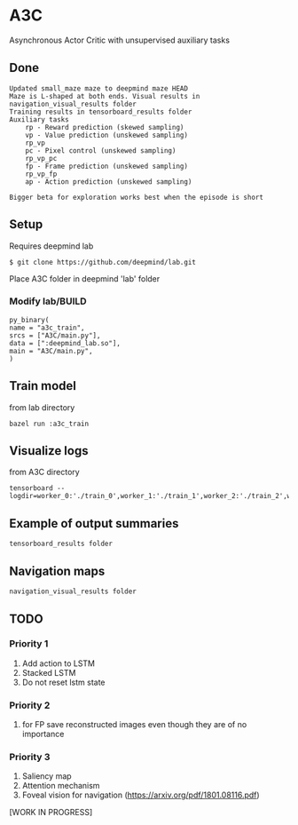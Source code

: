 # A3C
Asynchronous Actor Critic with unsupervised auxiliary tasks

## Done
	Updated small_maze maze to deepmind maze HEAD
	Maze is L-shaped at both ends. Visual results in navigation_visual_results folder
	Training results in tensorboard_results folder
	Auxiliary tasks
		rp - Reward prediction (skewed sampling)
		vp - Value prediction (unskewed sampling)
		rp_vp
		pc - Pixel control (unskewed sampling)
		rp_vp_pc
		fp - Frame prediction (unskewed sampling)
		rp_vp_fp
		ap - Action prediction (unskewed sampling)
        
    Bigger beta for exploration works best when the episode is short

## Setup

Requires deepmind lab
```
$ git clone https://github.com/deepmind/lab.git
```

Place A3C folder in deepmind 'lab' folder
### Modify lab/BUILD
    py_binary(
    name = "a3c_train",
    srcs = ["A3C/main.py"],
    data = [":deepmind_lab.so"],
    main = "A3C/main.py",
    )
## Train model
from lab directory

    bazel run :a3c_train
	
## Visualize logs
from A3C directory
    
    tensorboard --logdir=worker_0:'./train_0',worker_1:'./train_1',worker_2:'./train_2',worker_3:'./train_3'


## Example of output summaries
	tensorboard_results folder
	
## Navigation maps
	navigation_visual_results folder
	
	


## TODO

### Priority 1
1. Add action to LSTM
2. Stacked LSTM
3. Do not reset lstm state


### Priority 2
1. for FP save reconstructed images even though they are of no importance

### Priority 3
1. Saliency map
2. Attention mechanism
3. Foveal vision for navigation (https://arxiv.org/pdf/1801.08116.pdf)

[WORK IN PROGRESS]
